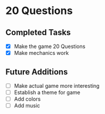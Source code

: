 # 20 Questions

## Completed Tasks
- [x] Make the game 20 Questions
- [x] Make mechanics work

## Future Additions
- [ ] Make actual game more interesting
- [ ] Establish a theme for game
- [ ] Add colors
- [ ] Add music